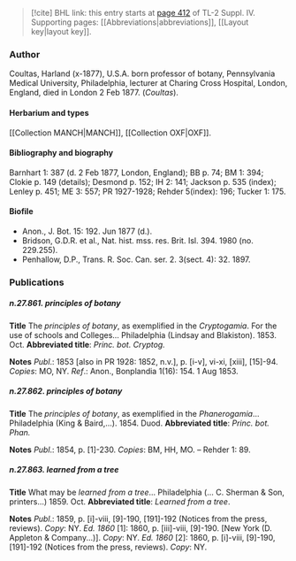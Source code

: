 > [!cite] BHL link: this entry starts at [page 412](https://www.biodiversitylibrary.org/item/103860#page/422/mode/1up) of TL-2 Suppl. IV.
> Supporting pages: [[Abbreviations|abbreviations]], [[Layout key|layout key]].

### Author

Coultas, Harland (x-1877), U.S.A. born professor of botany, Pennsylvania Medical University, Philadelphia, lecturer at Charing Cross Hospital, London, England, died in London 2 Feb 1877. (*Coultas*).

#### Herbarium and types

[[Collection MANCH|MANCH]], [[Collection OXF|OXF]].

#### Bibliography and biography

Barnhart 1: 387 (d. 2 Feb 1877, London, England); BB p. 74; BM 1: 394; Clokie p. 149 (details); Desmond p. 152; IH 2: 141; Jackson p. 535 (index); Lenley p. 451; ME 3: 557; PR 1927-1928; Rehder 5(index): 196; Tucker 1: 175.

#### Biofile

- Anon., J. Bot. 15: 192. Jun 1877 (d.).
- Bridson, G.D.R. et al., Nat. hist. mss. res. Brit. Isl. 394. 1980 (no. 229.255).
- Penhallow, D.P., Trans. R. Soc. Can. ser. 2. 3(sect. 4): 32. 1897.

### Publications

##### n.27.861. principles of botany

**Title**
The *principles of botany*, as exemplified in the *Cryptogamia*. For the use of schools and Colleges... Philadelphia (Lindsay and Blakiston). 1853. Oct.
**Abbreviated title**: *Princ. bot. Cryptog.*

**Notes**
*Publ*.: 1853 \[also in PR 1928: 1852, n.v.\], p. \[i-v\], vi-xi, \[xiii\], \[15\]-94. *Copies*: MO, NY.
*Ref*.: Anon., Bonplandia 1(16): 154. 1 Aug 1853.

##### n.27.862. principles of botany

**Title**
The *principles of botany*, as exemplified in the *Phanerogamia*... Philadelphia (King & Baird,...). 1854. Duod.
**Abbreviated title**: *Princ. bot. Phan.*

**Notes**
*Publ*.: 1854, p. \[1\]-230. *Copies*: BM, HH, MO. – Rehder 1: 89.

##### n.27.863. learned from a tree

**Title**
What may be *learned from a tree*... Philadelphia (... C. Sherman & Son, printers...) 1859. Oct.
**Abbreviated title**: *Learned from a tree*.

**Notes**
*Publ*.: 1859, p. \[i\]-viii, \[9\]-190, \[191\]-192 (Notices from the press, reviews). *Copy*: NY.
*Ed. 1860* \[1\]: 1860, p. \[iii\]-viii, \[9\]-190. \[New York (D. Appleton & Company...)\]. *Copy*: NY.
*Ed. 1860* \[2\]: 1860, p. \[i\]-viii, \[9\]-190, \[191\]-192 (Notices from the press, reviews). *Copy*: NY.


